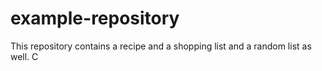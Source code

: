 # example-repository

This repository contains a recipe and a shopping list and a random list as well. C
